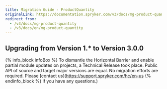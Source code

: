 ```yaml
---
title: Migration Guide - ProductQuantity
originalLink: https://documentation.spryker.com/v3/docs/mg-product-quantity
redirect_from:
  - /v3/docs/mg-product-quantity
  - /v3/docs/en/mg-product-quantity
---
```


## Upgrading from Version 1.* to Version 3.0.0
{% info_block infoBox %}
To dismantle the Horizontal Barrier and enable partial module updates on projects, a Technical Release took place. Public API of source and target major versions are equal. No migration efforts are required. Please [contact us](https://support.spryker.com/hc/en-us
{% endinfo_block %} if you have any questions.)
